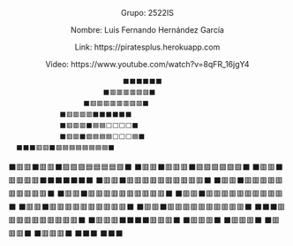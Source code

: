 <p align="center">Grupo: 2522IS</p>
<p align="center">Nombre: Luis Fernando Hernández García</p>
<p align="center">Link: https://piratesplus.herokuapp.com</p>
<p align="center">Video: https://www.youtube.com/watch?v=8qFR_16jgY4</p>



                                 ⬛⬛⬛⬛⬛⬛
                            ⬛🟥🟥🟥🟥🟥🟥⬛
                       ⬛🟥🟥🟥🟥🟥🟥🟥🟥⬛
                 ⬛🟥🟥🟥🟥⬛⬛⬛⬛⬛⬛
                 ⬛🟥🟥🟥⬛🟦🟦⬜⬜⬜⬜⬛
                 ⬛🟥🟥⬛🟪🟦🟦🟦⬜⬜⬜🟦⬛
      ⬛⬛⬛🟥🟥⬛🟪🟦🟦🟦🟦🟦🟦🟦⬛
⬛🟥🟥⬛🟥🟥⬛🟪🟪🟪🟦🟦🟦🟦🟪⬛
⬛🟥🟥⬛🟥🟥🟥⬛🟪🟪🟪🟪🟪🟪⬛
⬛🟥🟥⬛🟥🟥🟥🟥⬛⬛⬛⬛⬛⬛⬛
⬛🟥🟥⬛🟥🟥🟥🟥🟥🟥🟥🟥🟥🟥⬛
⬛🟥🟥⬛🟥🟥🟥🟥🟥🟥🟥🟥🟥🟥⬛
⬛🟥🟥⬛🟥🟥🟥🟥🟥🟥🟥🟥🟥🟥⬛
⬛🟥🟥⬛🟥🟥🟥🟥🟥🟥🟥🟥🟥🟥⬛
⬛🟥🟥⬛🟥🟥🟥🟥🟥🟥🟥🟥🟥🟥⬛
⬛🟥🟥⬛🟥🟥🟥🟥🟥🟥🟥🟥🟥🟥⬛
     ⬛⬛⬛🟥🟥🟥🟥🟥🟥🟥🟥🟥🟥⬛
                ⬛🟥🟥🟥⬛⬛⬛⬛🟥🟥🟥⬛
                ⬛🟥🟥🟥⬛           ⬛🟥🟥🟥⬛
                ⬛🟥🟥🟥⬛           ⬛🟥🟥🟥⬛
                     ⬛⬛⬛                       ⬛⬛⬛

